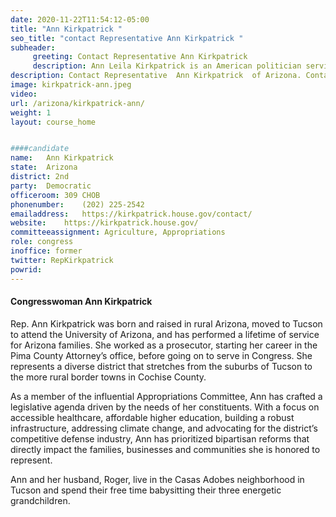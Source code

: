 ```yaml
---
date: 2020-11-22T11:54:12-05:00
title: "Ann Kirkpatrick "
seo_title: "contact Representative Ann Kirkpatrick "
subheader:
     greeting: Contact Representative Ann Kirkpatrick  
     description: Ann Leila Kirkpatrick is an American politician serving as the U.S. Representative from Arizona's 2nd congressional district since 2019. A member of the Democratic Party, she previously represented Arizona's 1st congressional district from 2009 to 2011 and again from 2013 to 2017.
description: Contact Representative  Ann Kirkpatrick  of Arizona. Contact information for Ann Kirkpatrick  includes email address, phone number, and mailing address.
image: kirkpatrick-ann.jpeg
video: 
url: /arizona/kirkpatrick-ann/
weight: 1
layout: course_home


####candidate
name:	Ann Kirkpatrick 
state:	Arizona
district: 2nd
party:	Democratic
officeroom:	309 CHOB
phonenumber:	(202) 225-2542
emailaddress:	https://kirkpatrick.house.gov/contact/
website:	https://kirkpatrick.house.gov/
committeeassignment: Agriculture, Appropriations
role: congress
inoffice: former
twitter: RepKirkpatrick
powrid: 
---
```

#### Congresswoman Ann Kirkpatrick
Rep. Ann Kirkpatrick was born and raised in rural Arizona, moved to Tucson to attend the University of Arizona, and has performed a lifetime of service for Arizona families. She worked as a prosecutor, starting her career in the Pima County Attorney’s office, before going on to serve in Congress. She represents a diverse district that stretches from the suburbs of Tucson to the more rural border towns in Cochise County.

As a member of the influential Appropriations Committee, Ann has crafted a legislative agenda driven by the needs of her constituents. With a focus on accessible healthcare, affordable higher education, building a robust infrastructure, addressing climate change, and advocating for the district’s competitive defense industry, Ann has prioritized bipartisan reforms that directly impact the families, businesses and communities she is honored to represent.

Ann and her husband, Roger, live in the Casas Adobes neighborhood in Tucson and spend their free time babysitting their three energetic grandchildren.